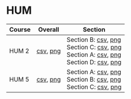 # HUM

| Course | Overall | Section |
| ------ | ------- | ------- |
| HUM 2 | [csv](https://github.com/UCSD-Historical-Enrollment-Data//Users/ryanbatubara/Desktop/2024Spring/blob/main/overall/HUM%202.csv), [png](https://raw.githubusercontent.com/UCSD-Historical-Enrollment-Data//Users/ryanbatubara/Desktop/2024Spring/main/plot_overall/HUM%202.png) | Section B: [csv](https://github.com/UCSD-Historical-Enrollment-Data//Users/ryanbatubara/Desktop/2024Spring/blob/main/section/HUM%202_B.csv), [png](https://raw.githubusercontent.com/UCSD-Historical-Enrollment-Data//Users/ryanbatubara/Desktop/2024Spring/main/plot_section/HUM%202_B.png)<br>Section C: [csv](https://github.com/UCSD-Historical-Enrollment-Data//Users/ryanbatubara/Desktop/2024Spring/blob/main/section/HUM%202_C.csv), [png](https://raw.githubusercontent.com/UCSD-Historical-Enrollment-Data//Users/ryanbatubara/Desktop/2024Spring/main/plot_section/HUM%202_C.png)<br>Section A: [csv](https://github.com/UCSD-Historical-Enrollment-Data//Users/ryanbatubara/Desktop/2024Spring/blob/main/section/HUM%202_A.csv), [png](https://raw.githubusercontent.com/UCSD-Historical-Enrollment-Data//Users/ryanbatubara/Desktop/2024Spring/main/plot_section/HUM%202_A.png)<br>Section D: [csv](https://github.com/UCSD-Historical-Enrollment-Data//Users/ryanbatubara/Desktop/2024Spring/blob/main/section/HUM%202_D.csv), [png](https://raw.githubusercontent.com/UCSD-Historical-Enrollment-Data//Users/ryanbatubara/Desktop/2024Spring/main/plot_section/HUM%202_D.png) |
| HUM 5 | [csv](https://github.com/UCSD-Historical-Enrollment-Data//Users/ryanbatubara/Desktop/2024Spring/blob/main/overall/HUM%205.csv), [png](https://raw.githubusercontent.com/UCSD-Historical-Enrollment-Data//Users/ryanbatubara/Desktop/2024Spring/main/plot_overall/HUM%205.png) | Section A: [csv](https://github.com/UCSD-Historical-Enrollment-Data//Users/ryanbatubara/Desktop/2024Spring/blob/main/section/HUM%205_A.csv), [png](https://raw.githubusercontent.com/UCSD-Historical-Enrollment-Data//Users/ryanbatubara/Desktop/2024Spring/main/plot_section/HUM%205_A.png)<br>Section B: [csv](https://github.com/UCSD-Historical-Enrollment-Data//Users/ryanbatubara/Desktop/2024Spring/blob/main/section/HUM%205_B.csv), [png](https://raw.githubusercontent.com/UCSD-Historical-Enrollment-Data//Users/ryanbatubara/Desktop/2024Spring/main/plot_section/HUM%205_B.png)<br>Section C: [csv](https://github.com/UCSD-Historical-Enrollment-Data//Users/ryanbatubara/Desktop/2024Spring/blob/main/section/HUM%205_C.csv), [png](https://raw.githubusercontent.com/UCSD-Historical-Enrollment-Data//Users/ryanbatubara/Desktop/2024Spring/main/plot_section/HUM%205_C.png) |
